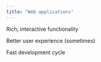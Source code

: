 ```yaml
---
title: "Web applications"
---
```


Rich, interactive functionality

Better user experience (sometimes)

Fast development cycle